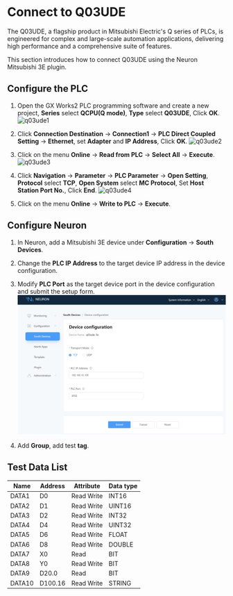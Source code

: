 # Connect to Q03UDE

The Q03UDE, a flagship product in Mitsubishi Electric's Q series of PLCs, is engineered for complex and large-scale automation applications, delivering high performance and a comprehensive suite of features.

This section introduces how to connect Q03UDE using the Neuron Mitsubishi 3E plugin.

## Configure the PLC

1. Open the GX Works2 PLC programming software and create a new project, **Series** select **QCPU(Q mode)**, **Type** select **Q03UDE**, Click **OK**.
![q03ude1](./assets/q03ude_en1.jpg)

2. Click **Connection Destination** -> **Connection1** -> **PLC Direct Coupled Setting** -> **Ethernet**, set **Adapter** and **IP Address**, Click **OK**.
![q03ude2](./assets/q03ude_en2.jpg)

3. Click on the menu **Online** -> **Read from PLC** -> **Select All** -> **Execute**.
![q03ude3](./assets/q03ude_en3.jpg)

4. Click **Navigation** -> **Parameter** -> **PLC Parameter** -> **Open Setting**, **Protocol** select **TCP**, **Open System** select **MC Protocol**, Set **Host Station Port No.**, Click **End**.
![q03ude4](./assets/q03ude_en4.jpg)

5. Click on the menu **Online** -> **Write to PLC** -> **Execute**.

## Configure Neuron

1. In Neuron, add a Mitsubishi 3E device under **Configuration** -> **South Devices**. 

2. Change the **PLC IP Address** to the target device IP address in the device configuration.

3. Modify **PLC Port** as the target device port in the device configuration and submit the setup form.
![q03ude5](./assets/q03ude_en5.jpg)

4. Add **Group**, add test **tag**.

## Test Data List

| Name |  Address    | Attribute | Data type   |
| ---- | --------| ---- | ------ |
| DATA1  | D0    | Read Write | INT16  |
| DATA2  | D1    | Read Write | UINT16 |
| DATA3  | D2    | Read Write | INT32  |
| DATA4  | D4    | Read Write | UINT32 |
| DATA5  | D6    | Read Write | FLOAT  |
| DATA6  | D8    | Read Write | DOUBLE |
| DATA7  | X0    | Read       | BIT    |
| DATA8  | Y0    | Read Write | BIT    |
| DATA9  | D20.0 | Read       | BIT    |
| DATA10  | D100.16  | Read Write | STRING |
